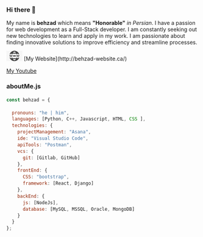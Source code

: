 ### Hi there 👋

My name is **behzad** which means **"Honorable"** <em>in Persian</em>. I have a passion for web development as a Full-Stack developer. I am constantly seeking out new technologies to learn and apply in my work. I am passionate about finding innovative solutions to improve efficiency and streamline processes.

<img src="https://github.com/Behzad-Rajabalipour/Behzad-Rajabalipour/blob/main/URL1.jpg" width="42"> 
[My Website](http://behzad-website.ca/)

[My Youtube](https://www.youtube.com/@BehzadRajabalipour)




### aboutMe.js

```javascript
const behzad = {

  pronouns: "he | him",
  languages: [Python, C++, Javascript, HTML, CSS ],
  technologies: {
    projectManagement: "Asana",
    ide: "Visual Studio Code",
    apiTools: "Postman",
    vcs: {
      git: [Gitlab, GitHub]
    },
    frontEnd: {
      CSS: "bootstrap",
      framework: [React, Django]
    },
    backEnd: {
      js: [NodeJs],
      database: [MySQL, MSSQL, Oracle, MongoDB]
    }
  }
};
```

